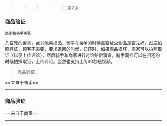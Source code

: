 > > > > >    第2页

### 商品验证

[`商家和骑手关联`](..\行为和属性(横向关联思维)\两者相互关联\商家和骑手关联\商品验证.md)

几百元的餐具，或其他易损品，骑手在接单的时候需要检查物品是否完好，然后拍照存证，顾客不需要，要求退回的时候，归还时，如果商品损坏，商家可以拍照取证（以便上传评论），然后骑手和商家进行讨论赔偿事宜，骑手同样可以在归还的时候拍照取证，上传评论。当然也支持上传30秒短视频。

> 商品验证、

==来自于骑手==

----





### 商品验证

==来自于商家==

----





